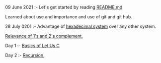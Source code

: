 09 June 2021 :- Let's get started by reading [README.md](https://github.com/cleanhand/phase-1-SWAPNIL-7-MSD/blob/main/README.md)

Learned about use and importance and use of git and git hub.

28 July 0201 :- Advantage of [hexadecimal system](https://github.com/cleanhand/phase-1-SWAPNIL-7-MSD/blob/main/hexadecimal.md) over any other system.

[Relevance of 1's and 2's complement.](https://github.com/cleanhand/phase-1-SWAPNIL-7-MSD/blob/main/Relevance%20of%201's%20complement%20%26%202's%20complement.md)

Day 1 :- [Basics of Let Us C](https://github.com/cleanhand/phase-1-SWAPNIL-7-MSD/blob/main/LET%20US%20C.md)

Day 2 :- [Recursion](https://github.com/cleanhand/phase-1-SWAPNIL-7-MSD/blob/main/recursion.md), 
